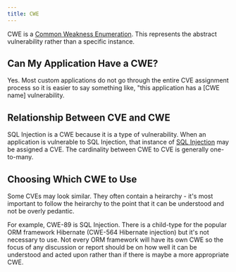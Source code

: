 ```yaml
---
title: CWE
---
```


CWE is a [Common Weakness Enumeration](https://cwe.mitre.org/data/definitions/699.html). This represents the abstract vulnerability rather than a specific instance.

## Can My Application Have a CWE?

Yes. Most custom applications do not go through the entire CVE assignment process so it is easier to say something like, "this application has a [CWE name] vulnerability.

## Relationship Between CVE and CWE

SQL Injection is a CWE because it is a type of vulnerability. When an application is vulnerable to SQL Injection, that instance of [SQL Injection](https://cwe.mitre.org/data/definitions/89.html) may be assigned a CVE. The cardinality between CWE to CVE is generally one-to-many.

## Choosing Which CWE to Use

Some CVEs may look similar. They often contain a heirarchy - it's most important to follow the heirarchy to the point that it can be understood and not be overly pedantic.

For example, CWE-89 is SQL Injection. There is a child-type for the popular ORM framework Hibernate (CWE-564 Hibernate injection) but it's not necessary to use. Not every ORM framework will have its own CWE so the focus of any discussion or report should be on how well it can be understood and acted upon rather than if there is maybe a more appropriate CWE.
